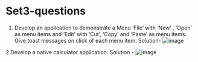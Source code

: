 # Set3-questions

1. Develop an application to demonstrate a Menu ‘File’ with ‘New’ , ‘Open’ as menu items and ‘Edit’ with ‘Cut’,  ‘Copy’ and ‘Paste’ as menu items. Give toast messages on click of each menu item.
Solution- 
![image](https://github.com/sniwas/Set3-questions/assets/122344020/ea547006-e56b-459b-9e45-04c8592cc82f)


2.Develop a native calculator application. 
Solution - 
![image](https://github.com/sniwas/Set3-questions/assets/122344020/1a9858f2-7a8e-41ff-bc57-47715023c27c)

